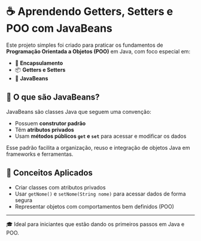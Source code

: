 # ☕ Aprendendo Getters, Setters e POO com JavaBeans

Este projeto simples foi criado para praticar os fundamentos de **Programação Orientada a Objetos (POO)** em Java, com foco especial em:

- 🧠 **Encapsulamento**
- 📦 **Getters e Setters**
- 🫘 **JavaBeans**

## 📌 O que são JavaBeans?

JavaBeans são classes Java que seguem uma convenção:
- Possuem **construtor padrão**
- Têm **atributos privados**
- Usam **métodos públicos `get` e `set`** para acessar e modificar os dados

Esse padrão facilita a organização, reuso e integração de objetos Java em frameworks e ferramentas.

## 🧪 Conceitos Aplicados

- Criar classes com atributos privados
- Usar `getNome()` e `setNome(String nome)` para acessar dados de forma segura
- Representar objetos com comportamentos bem definidos (POO)

---

🎓 Ideal para iniciantes que estão dando os primeiros passos em Java e POO.
